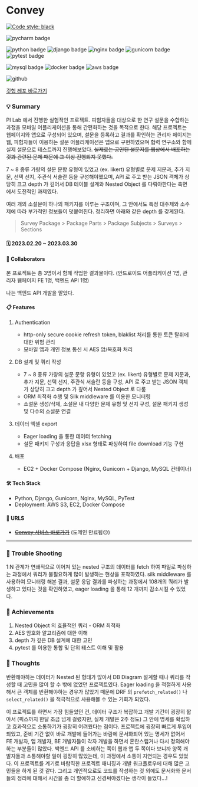 # Convey

[![Code style: black](https://img.shields.io/badge/code%20style-black-000000.svg)](https://github.com/psf/black)

![pycharm badge](https://img.shields.io/badge/PyCharm-000000?style=flat-square&logo=PyCharm&logoColor=white)

![python badge](https://img.shields.io/badge/Python-3776AB?style=flat-square&logo=Python&logoColor=white)
![django badge](https://img.shields.io/badge/Django-092E20?style=flat-square&logo=Django&logoColor=white)
![nginx badge](https://img.shields.io/badge/NGINX-009639?style=flat-square&logo=NGINX&logoColor=white)
![gunicorn badge](https://img.shields.io/badge/Gunicorn-499848?style=flat-square&logo=Gunicorn&logoColor=white)
![pytest badge](https://img.shields.io/badge/Pytest-0A9EDC?style=flat-square&logo=Pytest&logoColor=white)

![mysql badge](https://img.shields.io/badge/MySQL-4479A1?style=flat-square&logo=MySQL&logoColor=white)
![docker badge](https://img.shields.io/badge/Docker-2496ED?style=flat-square&logo=Docker&logoColor=white)
![aws badge](https://img.shields.io/badge/AWS-232f3e?style=flat-square&logo=amazon-aws&logoColor=white)

![github](https://img.shields.io/badge/GitHub-181717?style=for-the-badge&logo=GitHub&logoColor=white?link=https://github.com/linda2927/bruteforce)

[깃헙 레포 바로가기](https://github.com/PI304/Convey-API)



### 💡 Summary
PI Lab 에서 진행한 실험적인 프로젝트. 피험자들을 대상으로 한 연구 설문을 수합하는 과정을
모바일 어플리케이션을 통해 간편화하는 것을 목적으로 한다. 해당 프로젝트는 웹페이지와 앱으로 구성되어
있으며, 설문을 등록하고 결과를 확인하는 관리자 페이지는 웹, 피험자들이 이용하는 설문 어플리케이션은
앱으로 구현하였으며 협력 연구소와 함께 실제 설문으로 테스트까지 진행해보았다. 
~~실제로는 공인된 설문지를 웹상에서 배포하는 것과 관련된 문제 때문에 그 이상 진행되지 못했다.~~


7 ~ 8 종류 가량의 설문 문항 유형이 있었고 (ex. likert) 유형별로 문제 지문과, 추가 지문,
선택 선지, 주관식 서술란 등을 구성해야했으며, API 로 주고 받는 JSON 객체가 상당히 크고 depth 가 
깊어서 DB 테이블 설계와 Nested Object 를 다뤄야한다는 측면에서 도전적인 과제였다.

여러 개의 소설문이 하나의 패키지를 이루는 구조이며, 그 안에서도 특정 대주제와 소주제에 따라 부가적인 정보들이 덧붙여진다.
정리하면 아래와 같은 depth 를 갖게된다.

> Survey Package > Package Parts > Package Subjects > Surveys > Sections

#### 🗓 2023.02.20 ~ 2023.03.30

#### 👥 Collaborators
본 프로젝트는 총 3명이서 함께 작업한 결과물이다. (안드로이드 어플리케이션 1명, 관리자 웹페이지 FE 1명, 백엔드 API 1명)

나는 백엔드 API 개발을 맡았다.

#### 📋 Features
1) Authentication
   - http-only secure cookie refresh token, blaklist 처리를 통한 토큰 탈취에 대한 위험 관리
   - 모바일 앱과 개인 정보 통신 시 AES 암/복호화 처리

2) DB 설계 및 쿼리 작성
   - 7 ~ 8 종류 가량의 설문 문항 유형이 있었고 (ex. likert) 유형별로 문제 지문과, 추가 지문, 선택 선지, 주관식 서술란 등을 구성, API 로 주고 받는 JSON 객체가 상당히 크고 depth 가 깊어서 Nested Object 로 다룸
   - ORM 최적화 수행 및 Silk middleware 를 이용한 모니터링
   - 소설문 생성/삭제, 소설문 내 다양한 문제 유형 및 선지 구성, 설문 패키지 생성 및 다수의 소설문 연결

3) 데이터 엑셀 export
   - Eager loading 을 통한 데이터 fetching
   - 설문 패키지 구성과 응답을 xlsx 형태로 파싱하여 file download 기능 구현

4) 배포
   - EC2 + Docker Compose (Nginx, Gunicorn + Django, MySQL 컨테이너)

#### 🛠 Tech Stack
* Python, Django, Gunicorn, Nginx, MySQL, PyTest
* Deployment: AWS S3, EC2, Docker Compose

#### 🔗 URLS
- ~~[Convey 서비스 바로가기]()~~ (도메인 만료됨😥)

---

### 📌 Trouble Shooting
1:N 관계가 연쇄적으로 이어져 있는 nested 구조의 데이터를 fetch 하여 파일로 파싱하는 과정에서 
쿼리가 불필요하게 많이 발생하는 현상을 포착하였다. silk middleware 를 사용하여 모니터링 해본 결과, 
설문 응답 결과를 파싱하는 과정에서 108개의 쿼리가 발생하고 있다는 것을 확인하였고, 
eager loading 을 통해 12 개까지 감소시킬 수 있었다.

### 📌 Achievements
1) Nested Object 의 효율적인 쿼리 - ORM 최적화
2) AES 암호화 알고리즘에 대한 이해
3) depth 가 깊은 DB 설계에 대한 고민
4) pytest 를 이용한 통합 및 단위 테스트 이해 및 활용

### 📌 Thoughts
반환해야하는 데이터가 Nested 된 형태가 많아서 DB Diagram 설계할 때나 쿼리를 작성할 때 고민을 많이 할 수 밖에
없었던 프로젝트였다. Eager loading 을 적절하게 사용해서 큰 객체를 반환해야하는 경우가 많았기 때문에
DRF 의 ```prefetch_related()``` 나 ```select_related()``` 을 적극적으로 사용해볼 수 있는 
기회가 되었다. 

이 프로젝트를 하면서 가장 힘들었던 건, 데이터 구조가 복잡하고 개발 기간이 굉장히 짧아서 (픽스까지 한달 조금 넘게 걸렸지만, 실제 개발은 2주 정도)
그 안에 명세를 확립하고 효과적으로 소통하기가 굉장히 어려웠다는 점이다. 프로젝트에 굉장히
빠르게 투입이 되었고, 준비 기간 없이 바로 개발에 들어가는 바람에 문서화되어 있는 명세가 없어서 FE 개발자, 앱 개발자, BE 개발자들이
각자 개발을 하면서 혼란스럽거나 다시 정의해야하는 부분들이 많았다. 
백엔드 API 를 소비하는 쪽이 웹과 앱 두 쪽이다 보니까 양쪽 개발자들과 소통해야할 일이 
굉장히 많았는데, 이 과정에서 소통이 지연되는 경우도 있었다. 이 프로젝트를 계기로
바람직한 프로젝트 매니징과 개발 워크플로우에 대해 많은 고민들을 하게 된 것 같다.
그리고 개인적으로도 코드를 작성하는 것 외에도 문서화와 문서들의 정리에 대해서 시간을 좀 더 할애하고
신경써야겠다는 생각이 들었다...!
